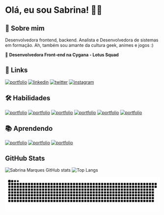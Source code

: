 
# Olá, eu sou Sabrina! 🖖🏻




## 🚀 Sobre mim
Desenvolvedora frontend, backend. Analista e Desenvolvedora de sistemas em formação.
Ah, também sou amante da cultura geek, animes e jogos :)

💼 **Desenvolvedora Front-end na Cygana - Lotus Squad**


## 🔗 Links
[![portfolio](https://img.shields.io/badge/my_portfolio-000?style=for-the-badge&logo=ko-fi&logoColor=white)](https://sxbrinamf.netlify.app) 
[![linkedin](https://img.shields.io/badge/linkedin-0A66C2?style=for-the-badge&logo=linkedin&logoColor=white)](https://www.linkedin.com/in/sabrina-marques-ferraz-79344420b/) 
[![twitter](https://img.shields.io/badge/twitter-1DA1F2?style=for-the-badge&logo=twitter&logoColor=white)](https://twitter.com/sxbrinamf) 
[![instagram](https://img.shields.io/badge/Instagram-E4405F?style=for-the-badge&logo=instagram&logoColor=white)](https://www.instagram.com/sxbrina.tech)


## 🛠 Habilidades
[![portfolio](https://img.shields.io/badge/HTML5-E34F26?style=for-the-badge&logo=html5&logoColor=white)](https://sxbrinamf.netlify.app)
[![portfolio](https://img.shields.io/badge/CSS3-1572B6?style=for-the-badge&logo=css3&logoColor=white)](https://sxbrinamf.netlify.app)
[![portfolio](https://img.shields.io/badge/JavaScript-F7DF1E?style=for-the-badge&logo=javascript&logoColor=black)](https://sxbrinamf.netlify.app)
[![portfolio](https://img.shields.io/badge/React-20232A?style=for-the-badge&logo=react&logoColor=61DAFB)](https://sxbrinamf.netlify.app)
[![portfolio](https://img.shields.io/badge/TypeScript-007ACC?style=for-the-badge&logo=typescript&logoColor=white)](https://sxbrinamf.netlify.app)
[![portfolio](https://img.shields.io/badge/PHP-777BB4?style=for-the-badge&logo=php&logoColor=white)](https://sxbrinamf.netlify.app)

## 📚 Aprendendo
[![portfolio](https://img.shields.io/badge/Node.js-43853D?style=for-the-badge&logo=node.js&logoColor=white)](https://sxbrinamf.netlify.app)
[![portfolio](https://img.shields.io/badge/Python-14354C?style=for-the-badge&logo=python&logoColor=white)](https://sxbrinamf.netlify.app)
[![portfolio](https://img.shields.io/badge/Java-ED8B00?style=for-the-badge&logo=openjdk&logoColor=white)](https://sxbrinamf.netlify.app)

## GitHub Stats

![Sabrina Marques GitHub stats](https://github-readme-stats.vercel.app/api?username=SabrinaMarquesF&show_icons=true&theme=dark) ![Top Langs](https://github-readme-stats.vercel.app/api/top-langs/?username=SabrinaMarquesF&layout=compact)

<picture align="center">
  <source media="(prefers-color-scheme: dark)" srcset="https://raw.githubusercontent.com/SabrinaMarquesF/SabrinaMarquesF/output/github-contribution-grid-snake-dark.svg">
  <source media="(prefers-color-scheme: light)" srcset="https://raw.githubusercontent.com/SabrinaMarquesFSabrinaMarquesF/output/github-contribution-grid-snake-dark.svg">
  <img align="center" alt="github contribution grid snake animation" src="https://raw.githubusercontent.com/SabrinaMarquesF/SabrinaMarquesF/output/github-contribution-grid-snake.svg">
</picture>
